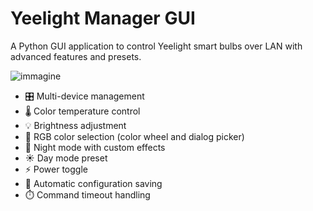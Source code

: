 # Yeelight Manager GUI

A Python GUI application to control Yeelight smart bulbs over LAN with advanced features and presets.

![immagine](https://github.com/user-attachments/assets/d7f339b0-1506-4591-aaf2-032c0cbb5f36)


- 🎛️ Multi-device management
- 🌡️ Color temperature control
- 💡 Brightness adjustment
- 🎨 RGB color selection (color wheel and dialog picker)
- 🌙 Night mode with custom effects
- ☀️ Day mode preset
- ⚡ Power toggle
- 💾 Automatic configuration saving
- ⏱️ Command timeout handling
